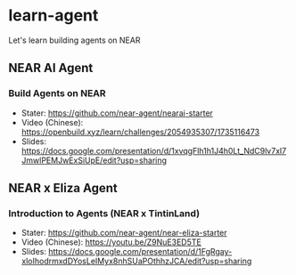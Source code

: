 # learn-agent
Let's learn building agents on NEAR

## NEAR AI Agent

### Build Agents on NEAR

- Stater: https://github.com/near-agent/nearai-starter
- Video (Chinese): https://openbuild.xyz/learn/challenges/2054935307/1735116473
- Slides: https://docs.google.com/presentation/d/1xvqgFlh1h1J4h0Lt_NdC9lv7xl7JmwlPEMJwExSiUpE/edit?usp=sharing

## NEAR x Eliza Agent

### Introduction to Agents (NEAR x TintinLand)

- Stater: https://github.com/near-agent/near-eliza-starter
- Video (Chinese): https://youtu.be/Z9NuE3ED5TE
- Slides: https://docs.google.com/presentation/d/1FgRgay-xloIhodrmxdDYosLeIMyx8nhSUaPOthhzJCA/edit?usp=sharing
